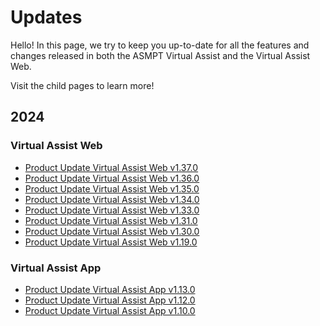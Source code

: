 # Updates

Hello! In this page, we try to keep you up-to-date for all the features and changes released in both the ASMPT Virtual Assist and the Virtual Assist Web.

Visit the child pages to learn more!

## 2024

### Virtual Assist Web
- [Product Update Virtual Assist Web v1.37.0](2024/product_update_control_suite_v1.37.0.en.md)
- [Product Update Virtual Assist Web v1.36.0](2024/product_update_control_suite_v1.36.0.en.md)
- [Product Update Virtual Assist Web v1.35.0](2024/product_update_control_suite_v1.35.0.en.md)
- [Product Update Virtual Assist Web v1.34.0](2024/product_update_control_suite_v1.34.0.en.md)
- [Product Update Virtual Assist Web v1.33.0](2024/product_update_control_suite_v1.33.0.en.md)
- [Product Update Virtual Assist Web v1.31.0](2024/product_update_control_suite_v1.31.0.en.md)
- [Product Update Virtual Assist Web v1.30.0](2024/product_update_control_suite_v1.30.0.en.md)
- [Product Update Virtual Assist Web v1.19.0](2024/product_update_control_suite_v1.19.0.en.md)

### Virtual Assist App
- [Product Update Virtual Assist App v1.13.0](2024/product_update_native_assistant_v1.13.0.en.md)
- [Product Update Virtual Assist App v1.12.0](2024/product_update_native_assistant_v1.12.0.en.md)
- [Product Update Virtual Assist App v1.10.0](2024/product_update_native_assistant_v1.10.0.en.md)



